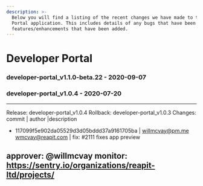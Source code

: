 ```yaml
---
description: >-
  Below you will find a listing of the recent changes we have made to the Developer
  Portal application. This includes details of any bugs that have been fixed or
  features/enhancements that have been added.
---
```


# Developer Portal
### developer-portal_v1.1.0-beta.22 - 2020-09-07
  
    
### developer-portal_v1.0.4 - 2020-07-20
  
-----------------------------------------------------------------------------
Release: developer-portal_v1.0.4
Rollback: developer-portal_v1.0.3
Changes:
commit | author |description
  
- 117099f5e902da05529d3d05bddd37a9161705ba | willmcvay@pm.me <wmcvay@reapit.com> | fix: #2111 fixes app preview

approver: @willmcvay
monitor: https://sentry.io/organizations/reapit-ltd/projects/
-----------------------------------------------------------------------------

    

